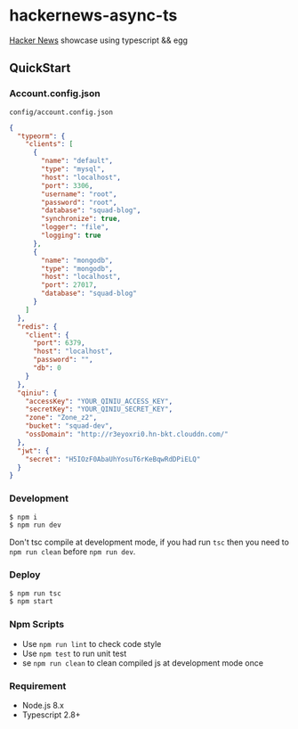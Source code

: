# hackernews-async-ts

[Hacker News](https://news.ycombinator.com/) showcase using typescript && egg

## QuickStart

### Account.config.json

`config/account.config.json`

```json
{
  "typeorm": {
    "clients": [
      {
        "name": "default",
        "type": "mysql",
        "host": "localhost",
        "port": 3306,
        "username": "root",
        "password": "root",
        "database": "squad-blog",
        "synchronize": true,
        "logger": "file",
        "logging": true
      },
      {
        "name": "mongodb",
        "type": "mongodb",
        "host": "localhost",
        "port": 27017,
        "database": "squad-blog"
      }
    ]
  },
  "redis": {
    "client": {
      "port": 6379,
      "host": "localhost",
      "password": "",
      "db": 0
    }
  },
  "qiniu": {
    "accessKey": "YOUR_QINIU_ACCESS_KEY",
    "secretKey": "YOUR_QINIU_SECRET_KEY",
    "zone": "Zone_z2",
    "bucket": "squad-dev",
    "ossDomain": "http://r3eyoxri0.hn-bkt.clouddn.com/"
  },
  "jwt": {
    "secret": "H5IOzF0AbaUhYosuT6rKeBqwRdDPiELQ"
  }
}
```

### Development

```bash
$ npm i
$ npm run dev
```

Don't tsc compile at development mode, if you had run `tsc` then you need to `npm run clean` before `npm run dev`.

### Deploy

```bash
$ npm run tsc
$ npm start
```

### Npm Scripts

- Use `npm run lint` to check code style
- Use `npm test` to run unit test
- se `npm run clean` to clean compiled js at development mode once

### Requirement

- Node.js 8.x
- Typescript 2.8+
